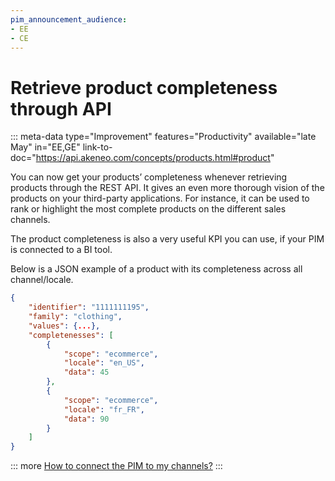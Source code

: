 ```yaml
---
pim_announcement_audience:
- EE
- CE
---
```


# Retrieve product completeness through API
::: meta-data type="Improvement" features="Productivity" available="late May" in="EE,GE" link-to-doc="https://api.akeneo.com/concepts/products.html#product"

You can now get your products’ completeness whenever retrieving products through the REST API. It gives an even more thorough vision of the products on your third-party applications. For instance, it can be used to rank or highlight the most complete products on the different sales channels.

 The product completeness is also a very useful KPI you can use, if your PIM is connected to a BI tool.


Below is a JSON example of a product with its completeness across all channel/locale.
```json
{
    "identifier": "1111111195",
    "family": "clothing",
    "values": {...},
    "completenesses": [
        {
            "scope": "ecommerce",
            "locale": "en_US",
            "data": 45
        },
        {
            "scope": "ecommerce",
            "locale": "fr_FR",
            "data": 90
        }
    ]
}
```

::: more
[How to connect the PIM to my channels?](../articles/how-to-connect-my-pim-legacy.html)
:::
